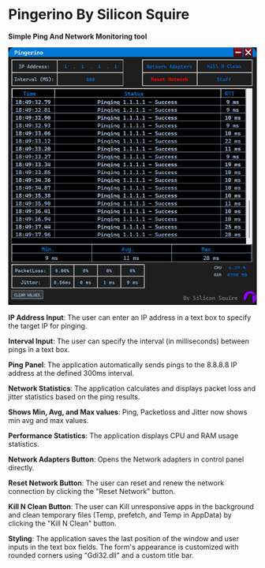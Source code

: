 # Pingerino By Silicon Squire
**Simple Ping And Network Monitoring tool**

![Interface](Pingerino_muSKFFYSRT.png)

**IP Address Input**: The user can enter an IP address in a text box to specify the target IP for pinging.

**Interval Input**: The user can specify the interval (in milliseconds) between pings in a text box.

**Ping Panel**: The application automatically sends pings to the 8.8.8.8 IP address at the defined 300ms interval.

**Network Statistics**: The application calculates and displays packet loss and jitter statistics based on the ping results.

**Shows Min, Avg, and Max values**: Ping, Packetloss and Jitter now shows min avg and max values.

**Performance Statistics**: The application displays CPU and RAM usage statistics.

**Network Adapters Button**: Opens the Network adapters in control panel directly.

**Reset Network Button**: The user can reset and renew the network connection by clicking the "Reset Network" button.

**Kill N Clean Button**: The user can Kill unresponsive apps in the background and clean temporary files (Temp, prefetch, and Temp in AppData) by clicking the "Kill N Clean" button.

**Styling**: The application saves the last position of the window and user inputs in the text box fields. The form's appearance is customized with rounded corners using "Gdi32.dll" and a custom title bar.
